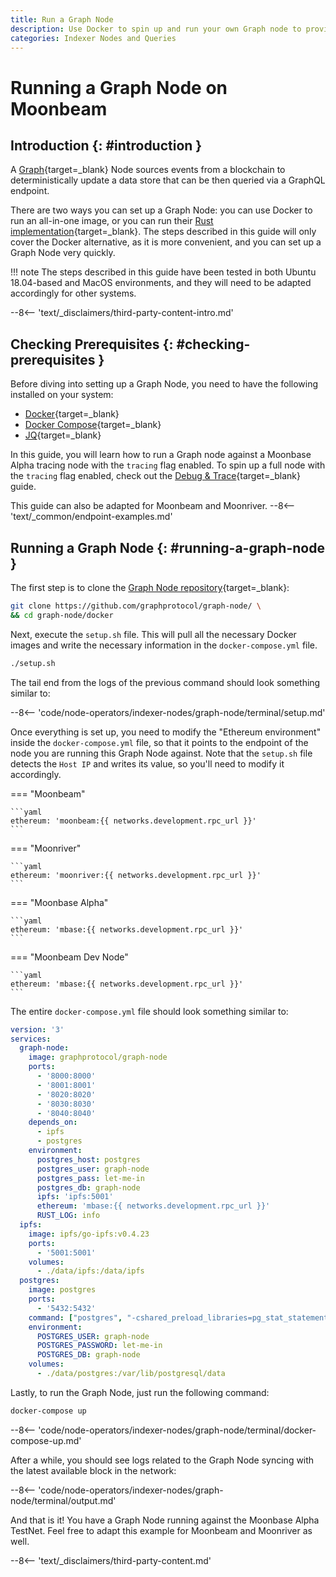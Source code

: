```yaml
---
title: Run a Graph Node
description: Use Docker to spin up and run your own Graph node to provide indexing and querying services of on-chain data on Moonbeam.
categories: Indexer Nodes and Queries
---
```


# Running a Graph Node on Moonbeam

## Introduction {: #introduction }

A [Graph](https://thegraph.com){target=\_blank} Node sources events from a blockchain to deterministically update a data store that can be then queried via a GraphQL endpoint.

There are two ways you can set up a Graph Node: you can use Docker to run an all-in-one image, or you can run their [Rust implementation](https://github.com/graphprotocol/graph-node){target=\_blank}. The steps described in this guide will only cover the Docker alternative, as it is more convenient, and you can set up a Graph Node very quickly.

!!! note
    The steps described in this guide have been tested in both Ubuntu 18.04-based and MacOS environments, and they will need to be adapted accordingly for other systems.

--8<-- 'text/_disclaimers/third-party-content-intro.md'

## Checking Prerequisites {: #checking-prerequisites }

Before diving into setting up a Graph Node, you need to have the following installed on your system:

 - [Docker](https://docs.docker.com/get-started/get-docker/){target=\_blank}
 - [Docker Compose](https://docs.docker.com/compose/install){target=\_blank}
 - [JQ](https://stedolan.github.io/jq/download){target=\_blank}


In this guide, you will learn how to run a Graph node against a Moonbase Alpha tracing node with the `tracing` flag enabled. To spin up a full node with the `tracing` flag enabled, check out the [Debug & Trace](/node-operators/networks/tracing-node/){target=\_blank} guide.

This guide can also be adapted for Moonbeam and Moonriver.
--8<-- 'text/_common/endpoint-examples.md'

## Running a Graph Node {: #running-a-graph-node }

The first step is to clone the [Graph Node repository](https://github.com/graphprotocol/graph-node){target=\_blank}:

```bash
git clone https://github.com/graphprotocol/graph-node/ \
&& cd graph-node/docker
```

Next, execute the `setup.sh` file. This will pull all the necessary Docker images and write the necessary information in the `docker-compose.yml` file.

```bash
./setup.sh
```

The tail end from the logs of the previous command should look something similar to:

--8<-- 'code/node-operators/indexer-nodes/graph-node/terminal/setup.md'

Once everything is set up, you need to modify the "Ethereum environment" inside the `docker-compose.yml` file, so that it points to the endpoint of the node you are running this Graph Node against. Note that the `setup.sh` file detects the `Host IP` and writes its value, so you'll need to modify it accordingly.

=== "Moonbeam"

    ```yaml
    ethereum: 'moonbeam:{{ networks.development.rpc_url }}'
    ```

=== "Moonriver"

    ```yaml
    ethereum: 'moonriver:{{ networks.development.rpc_url }}'
    ```

=== "Moonbase Alpha"

    ```yaml
    ethereum: 'mbase:{{ networks.development.rpc_url }}'
    ```

=== "Moonbeam Dev Node"

    ```yaml
    ethereum: 'mbase:{{ networks.development.rpc_url }}'
    ```

The entire `docker-compose.yml` file should look something similar to:

```yaml
version: '3'
services:
  graph-node:
    image: graphprotocol/graph-node
    ports:
      - '8000:8000'
      - '8001:8001'
      - '8020:8020'
      - '8030:8030'
      - '8040:8040'
    depends_on:
      - ipfs
      - postgres
    environment:
      postgres_host: postgres
      postgres_user: graph-node
      postgres_pass: let-me-in
      postgres_db: graph-node
      ipfs: 'ipfs:5001'
      ethereum: 'mbase:{{ networks.development.rpc_url }}'
      RUST_LOG: info
  ipfs:
    image: ipfs/go-ipfs:v0.4.23
    ports:
      - '5001:5001'
    volumes:
      - ./data/ipfs:/data/ipfs
  postgres:
    image: postgres
    ports:
      - '5432:5432'
    command: ["postgres", "-cshared_preload_libraries=pg_stat_statements"]
    environment:
      POSTGRES_USER: graph-node
      POSTGRES_PASSWORD: let-me-in
      POSTGRES_DB: graph-node
    volumes:
      - ./data/postgres:/var/lib/postgresql/data
```

Lastly, to run the Graph Node, just run the following command:

```bash
docker-compose up
```

--8<-- 'code/node-operators/indexer-nodes/graph-node/terminal/docker-compose-up.md'

After a while, you should see logs related to the Graph Node syncing with the latest available block in the network:

--8<-- 'code/node-operators/indexer-nodes/graph-node/terminal/output.md'

And that is it! You have a Graph Node running against the Moonbase Alpha TestNet. Feel free to adapt this example for Moonbeam and Moonriver as well.

--8<-- 'text/_disclaimers/third-party-content.md'
